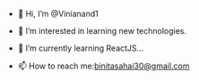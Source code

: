 - 👋 Hi, I’m @Vinianand1
- 👀 I’m interested in learning new technologies.
- 🌱 I’m currently learning ReactJS...

- 📫 How to reach me:binitasahai30@gmail.com

<!---
Vinianand1/Vinianand1 is a ✨ special ✨ repository because its `README.md` (this file) appears on your GitHub profile.
You can click the Preview link to take a look at your changes.
--->
